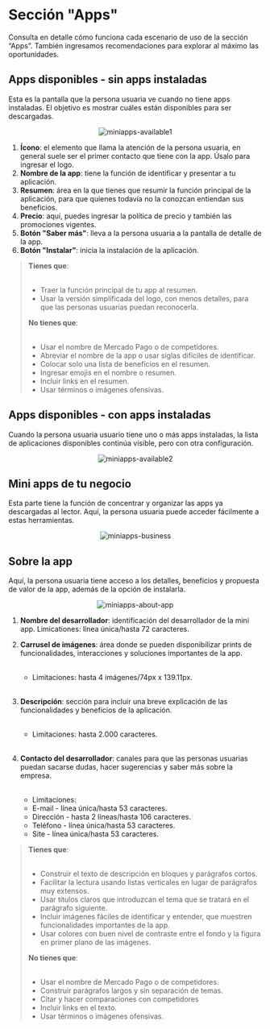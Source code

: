 # Sección "Apps"

Consulta en detalle cómo funciona cada escenario de uso de la sección “Apps”. También ingresamos recomendaciones para explorar al máximo las oportunidades.

## Apps disponibles - sin apps instaladas

Esta es la pantalla que la persona usuaria ve cuando no tiene apps instaladas. El objetivo es mostrar cuáles están disponibles para ser descargadas.

<center>

![miniapps-available1](/mini-apps/miniapps-available1-es.png)

</center>

1. **Ícono**: el elemento que llama la atención de la persona usuaria, en general suele ser el primer contacto que tiene con la app. Úsalo para ingresar el logo.
2. **Nombre de la app**: tiene la función de identificar y presentar a tu aplicación.
3. **Resumen**: área en la que tienes que resumir la función principal de la aplicación, para que quienes todavía no la conozcan entiendan sus beneficios.
4. **Precio**: aquí, puedes ingresar la política de precio y también las promociones vigentes.
5. **Botón "Saber más"**: lleva a la persona usuaria a la pantalla de detalle de la app.
6. **Botón "Instalar"**: inicia la instalación de la aplicación.

> **Tienes que**:
> <br><br>
> * Traer la función principal de tu app al resumen.
> * Usar la versión simplificada del logo, con menos detalles, para que las personas usuarias puedan reconocerla.
>
> **No tienes que**:
> <br><br>
> * Usar el nombre de Mercado Pago o de competidores.
> * Abreviar el nombre de la app o usar siglas difíciles de identificar.
> * Colocar solo una lista de beneficios en el resumen.
> * Ingresar emojis en el nombre o resumen.
> * Incluir links en el resumen.
> * Usar términos o imágenes ofensivas.

## Apps disponibles - con apps instaladas

Cuando la persona usuaria usuario tiene uno o más apps instaladas, la lista de aplicaciones disponibles continúa visible, pero con otra configuración.

<center>

![miniapps-available2](/mini-apps/miniapps-available2-es.png)

</center>

## Mini apps de tu negocio

Esta parte tiene la función de concentrar y organizar las apps ya descargadas al lector. Aquí, la persona usuaria puede acceder fácilmente a estas herramientas.

<center>

![miniapps-business](/mini-apps/miniapps-business-es.png)

</center>

## Sobre la app

Aquí, la persona usuaria tiene acceso a los detalles, beneficios y propuesta de valor de la app, además de la opción de instalarla.

<center>

![miniapps-about-app](/mini-apps/miniapps-about-app-es.png)

</center>

1. **Nombre del desarrollador**: identificación del desarrollador de la mini app. Limicationes: línea única/hasta 72 caracteres.
2. **Carrusel de imágenes**: área donde se pueden disponibilizar prints de funcionalidades, interacciones y soluciones importantes de la app. <br><br> 

   * Limitaciones: hasta 4 imágenes/74px x 139.11px. <br><br> 

3. **Descripción**: sección para incluir una breve explicación de las funcionalidades y beneficios de la aplicación. <br><br>

   * Limitaciones: hasta 2.000 caracteres. <br><br>

4. **Contacto del desarrollador**: canales para que las personas usuarias puedan sacarse dudas, hacer sugerencias y saber más sobre la empresa. <br><br>

   * Limitaciones:
   * E-mail - línea única/hasta 53 caracteres.
   * Dirección - hasta 2 líneas/hasta 106 caracteres.
   * Teléfono - línea única/hasta 53 caracteres.
   * Site - línea única/hasta 53 caracteres.

> **Tienes que**:
> <br><br>
> * Construir el texto de descripción en bloques y parágrafos cortos.
> * Facilitar la lectura usando listas verticales en lugar de parágrafos muy extensos.
> * Usar títulos claros que introduzcan el tema que se  tratará en el parágrafo siguiente.
> * Incluir imágenes fáciles de identificar y entender, que muestren funcionalidades importantes de la app.
> * Usar colores con buen nivel de contraste entre el fondo y la figura en primer plano de las imágenes.
>
> **No tienes que**:
> <br><br>
> * Usar el nombre de Mercado Pago o de competidores.
> * Construir parágrafos largos y sin separación de temas.
> * Citar y hacer comparaciones con competidores
> * Incluir links en el texto.
> * Usar términos o imágenes ofensivas.